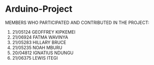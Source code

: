 # Arduino-Project

MEMBERS WHO PARTICIPATED AND CONTRIBUTED IN THE PROJECT: 
1.	21/05124 GEOFFREY KIPKEMEI 
2.	21/06924 FATMA WAVINYA 
3.	21/05283 HILLARY BRUCE 
4.	21/05235 NOAH MBURU 
5.	20/04812 IGNATIUS NDUNGU 
6.	21/06375 LEWIS ITEGI 
